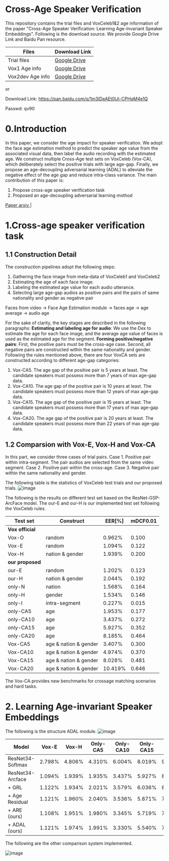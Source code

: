# Cross-Age Speaker Verification

This repository contains the trial files and VoxCeleb1&2 age information of the paper "Cross-Age Speaker Verification: Learning Age-Invariant Speaker Embeddings". Following is the download source. We provide Google Drive Link and Baidu Pan resource. 

|  Files | Download Link | 
|  ----  | ---- |
| Trial files | <a href="https://drive.google.com/drive/folders/1caO11O7xqjpa8KNLrT8BWx_V6IhdmQlQ?usp=sharing">Google Drive </a> |
| Vox1 Age info  |  <a href="https://drive.google.com/drive/folders/1x-FipNnDtVd6CLy2CblViphyODj3rFS4?usp=sharing">Google Drive </a>  |
| Vox2dev Age info |  <a href="https://drive.google.com/drive/folders/1aSYbdoWp9Pvnbd4y6IRneykSlFneat_I?usp=sharing">Google Drive </a>  |

or

Download Link: https://pan.baidu.com/s/1m3lDeAEt0lJj-CPHqM4e1Q 

Passwd: qv90

# 0.Introduction

In this paper, we consider the age impact for speaker verification. We adopt the face age estimation method to predict the speaker age value from the associated visual data, then label the audio recording with the estimated age. We construct multiple Cross-Age test sets on VoxCeleb (Vox-CA), which deliberately select the positive trials with large age-gap. Finally, we propose an age-decoupling adversarial learning (ADAL) to alleviate the negative effect of the age gap and reduce intra-class variance. 
The main contribution of this paper is:
<ol>
  <li>Propose cross-age speaker verification task</li>
  <li>Proposed an age-decoupling adversarial learning mothod </li>
</ol>

<a href="https://arxiv.org/abs/2207.05929">Paper arxiv </a>  |


# 1.Cross-age speaker verification task
## 1.1 Construction Detail
The construction pipelines adopt the following steps:
<ol>
  <li> Gathering the face image from meta-data of VoxCeleb1 and VoxCeleb2</li>
  <li> Estimating the age of each face image. </li>
  <li> Labeling the estimated age value for each audio utterance.  </li>
  <li> Selecting large age-gap audios as positive pairs and the pairs of same nationality and gender as negative pair  </li>
</ol>

Faces from video -> Face Age Estimation module -> faces age -> age average -> audio age

For the sake of clarity, the key stages are described in the following paragraphs:
**Estimating and labeling age for audio**: We use the Dex to estimate the age for each face image, and the average age value of faces is used as the estimated age for the segment.
**Forming positive/negative pairs**:
First, the positive pairs must be the cross-age case. 
Second, all negative pairs are constructed within the same nationality and gender.
Following the rules mentioned above, there are four VoxCA sets are constructed according to different age-gap categories:
<ol>
  <li> Vox-CA5. The age gap of the positive pair is 5 years at least. The candidate speakers must possess more than 7 years of max age-gap data.</li>
  <li> Vox-CA10. The age gap of the positive pair is 10 years at least. The candidate speakers must possess more than 12 years of max age-gap data.</li>
  <li> Vox-CA15. The age gap of the positive pair is 15 years at least. The candidate speakers must possess more than 17 years of max age-gap data. </li>
  <li> Vox-CA20. The age gap of the positive pair is 20 years at least. The candidate speakers must possess more than 22 years of max age-gap data. </li>
</ol>

## 1.2 Comparsion with Vox-E, Vox-H and Vox-CA
In this part, we consider three cases of trial pairs.
Case 1. Positive pair within intra-segment. The pair audios are selected from the same video segment.
Case 2. Positive pair within the cross-age.
Case 3. Negative pair within the same nationality and gender.

The following table is the statistics of VoxCeleb test trials and our proposed trials. 
![image](https://github.com/qinxiaoyi/Cross-Age_Speaker_Verification/blob/main/imgs/table2.jpg)

The following is the results on different test set based on the ResNet-GSP-ArcFace model. The our-E and our-H is our implemented test set following the VoxCeleb rules.

|  **Test set**    | **Construct**             | **EER[%]**  | **mDCF0.01** | 
|  ----        | ----                  | ----    | ----     |
| **Vox official** |                       |         |          |
| Vox-O        | random                | 0.962%  | 0.100    |
| Vox-E        | random                | 1.094%  | 0.122    |
| Vox-H        | nation & gender       | 1.939%  | 0.200    |
|**our proposed** |                       |         |          |
| our-E        | random                | 1.202%  | 0.123    |
| our-H        | nation & gender       | 2.044%  | 0.192    |
| only-N       | nation                | 1.568%  | 0.164    |
| only-H       | gender                | 1.534%  | 0.146    |
| only-I       | intra-segment         | 0.227%  | 0.015    |
| only-CA5     | age                   | 1.953%  | 0.177    |
| only-CA10    | age                   | 3.437%  | 0.272    |
| only-CA15    | age                   | 5.927%  | 0.352    |
| only-CA20    | age                   | 8.185%  | 0.464    |
| Vox-CA5      | age & nation & gender | 3.407%  | 0.300    |
| Vox-CA10     | age & nation & gender | 4.974%  | 0.370    |
| Vox-CA15     | age & nation & gender | 8.028%  | 0.481    |
| Vox-CA20     | age & nation & gender | 10.419% | 0.646    |

The Vox-CA provides new benchmarks for crossage matching scenarios and hard tasks.


# 2. Learning Age-invariant Speaker Embeddings
The following is the structure ADAL module.
![image](https://github.com/qinxiaoyi/Cross-Age_Speaker_Verification/blob/main/imgs/network_ADAL.png)

|  **Model** | **Vox-E** | **Vox-H**  | **Only-CA5** |**Only-CA10** |**Only-CA15** |**Only-CA20** | **Vox-CA5** |**Vox-CA10** |**Vox-CA15** |**Vox-CA20** | 
|  ----      | ----      | ----       | ----         | ----         | ----         | ----         | ----        | ----        | ----        | ----     |
| ResNet34-Softmax | 2.798% | 4.806% | 4.310% | 6.004% | 8.019% | 9.308% | 7.366% | 9.125% | 12.405% | 14.888% |
| ResNet34-Arcface | 1.094% | 1.939% | 1.935% | 3.437% | 5.927% | 8.185% | 3.407% | 4.974% | 8.028% | 10.419% |
| + GRL            | 1.122% | 1.934% | 2.021% | 3.579% | 6.036% | 8.566% | 3.405% | 4.949% | 8.017% | 10.610% |
| + Age Residual   | 1.121% | 1.960% | 2.040% | 3.536% | 5.871% | 7.864% | 3.499% | 5.078% | 8.039% | 10.229% |
| + ARE (ours)     | 1.108% | 1.951% | 1.980% | 3.345% | 5.719% | 7.803% | 3.431% | 4.814% | 7.786% | 9.911% |
| + ADAL (ours)    | 1.121% | 1.974% | 1.991% | 3.330% | 5.540% | 7.442% | 3.441% | 4.822% | 7.515% | 9.519% |

The following are the other comparison system implemented.

![image](https://github.com/qinxiaoyi/Cross-Age_Speaker_Verification/blob/main/imgs/comparison.png)

